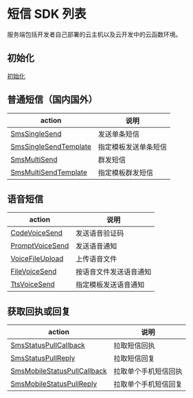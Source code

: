 # 短信 SDK 列表

服务端包括开发者自己部署的云主机以及云开发中的云函数环境。

## 初始化
[初始化](./初始化.md)

## 普通短信（国内国外）

| action | 说明
| --- | ---
| [SmsSingleSend](./发送单条短信.md) | 发送单条短信
| [SmsSingleSendTemplate](./指定模板发送单条短信.md) | 指定模板发送单条短信
| [SmsMultiSend](./群发短信.md) | 群发短信
| [SmsMultiSendTemplate](./指定模板群发短信.md) | 指定模板群发短信

## 语音短信

| action | 说明
| --- | ---
| [CodeVoiceSend](./发送语音验证码.md) | 发送语音验证码
| [PromptVoiceSend](./发送语音通知.md) | 发送语音通知
| [VoiceFileUpload](./上传语音文件.md) | 上传语音文件
| [FileVoiceSend](./按语音文件发送语音通知.md) | 按语音文件发送语音通知
| [TtsVoiceSend](./指定模板发送语音通知.md) | 指定模板发送语音通知

## 获取回执或回复

| action | 说明
| --- | ---
| [SmsStatusPullCallback](./拉取短信回执.md) | 拉取短信回执
| [SmsStatusPullReply](./拉取短信回复.md) | 拉取短信回复
| [SmsMobileStatusPullCallback](./拉取单个手机短信回执.md) | 拉取单个手机短信回执
| [SmsMobileStatusPullReply](./拉取单个手机短信回复.md) | 拉取单个手机短信回复